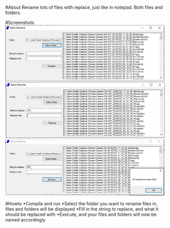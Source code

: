 #About
Rename lots of files with replace, just like in notepad.
Both files and folders.

#Screenshots
![cAlarm screenshot](https://github.com/studiefredfredrik/BatchRenamer/blob/master/files%20for%20wiki/screenshot1.JPG?raw=true)
![cAlarm screenshot](https://github.com/studiefredfredrik/BatchRenamer/blob/master/files%20for%20wiki/screenshot2.JPG?raw=true)
![cAlarm screenshot](https://github.com/studiefredfredrik/BatchRenamer/blob/master/files%20for%20wiki/screenshot3.JPG?raw=true)

#Howto
*Compile and run
*Select the folder you want to rename files in, files and folders will be displayed
*Fill in the string to replace, and what it should be replaced with
*Execute, and your files and folders will now be named accordingly